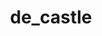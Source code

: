 ---
title: de_castle
WIP: true
tag: Game
isProject: true
description: A map for CS:GO
languages: [HAMMER]
thumbnail: https://via.placeholder.com/640x320.png?text=Background-image
---